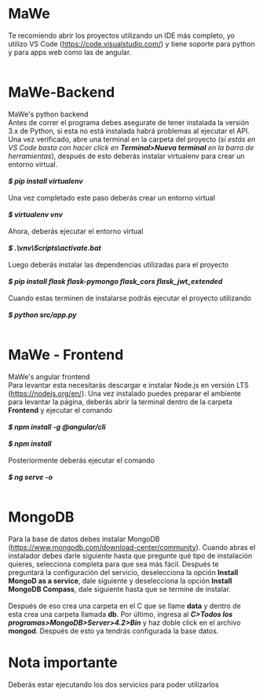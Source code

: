 # MaWe
Te recomiendo abrir los proyectos utilizando un IDE más completo, yo utilizo VS Code (https://code.visualstudio.com/) y tiene soporte para python y para apps web como las de angular.</br></br>
# MaWe-Backend
MaWe's python backend\
Antes de correr el programa debes asegurate de tener instalada la versión 3.x de Python, si esta no está instalada habrá problemas al ejecutar el API. Una vez verificado, abre una terminal en la carpeta del proyecto (*si estás en VS Code basta con hacer click en **Terminal>Nueva terminal** en la barra de herramientas*), después de esto deberás instalar virtualenv para crear un entorno virtual.</br></br>
***$ pip install virtualenv***</br></br>
Una vez completado este paso deberás crear un entorno virtual</br></br>
***$ virtualenv vnv***</br></br>
Ahora, deberás ejecutar el entorno virtual</br></br>
***$ .\vnv\Scripts\activate.bat***</br></br>
Luego deberás instalar las dependencias utilizadas para el proyecto</br></br>
***$ pip install flask flask-pymongo flask_cors flask_jwt_extended***</br></br>
Cuando estas terminen de instalarse podrás ejecutar el proyecto utilizando</br></br>
***$ python src/app.py***</br></br>
# MaWe - Frontend
MaWe's angular frontend\
Para levantar esta necesitarás descargar e instalar Node.js en versión LTS (https://nodejs.org/en/). Una vez instalado puedes preparar el ambiente para levantar la página, deberás abrir la terminal dentro de la carpeta **Frontend** y ejecutar el comando</br></br>
***$ npm install -g @angular/cli***</br></br>
***$ npm install***</br></br>
Posteriormente deberás ejecutar el comando</br></br>
***$ ng serve -o***</br></br>
# MongoDB
Para la base de datos debes instalar MongoDB (https://www.mongodb.com/download-center/community).
Cuando abras el instalador debes darle siguiente hasta que pregunte qué tipo de instalación quieres, selecciona completa para que sea más fácil. Después te preguntará la configuración del servicio, deselecciona la opción **Install MongoD as a service**, dale siguiente y deselecciona la opción **Install MongoDB Compass**, dale siguiente hasta que se termine de instalar.</br></br>
Después de eso crea una carpeta en el C que se llame **data** y dentro de esta crea una carpeta llamada **db**. Por último, ingresa al ***C>Todos los programas>MongoDB>Server>4.2>Bin*** y haz doble click en el archivo **mongod**. Después de esto ya tendrás configurada la base datos.
# Nota importante
Deberás estar ejecutando los dos servicios para poder utilizarlos
